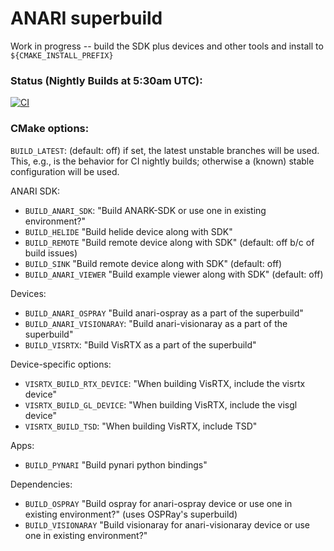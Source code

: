 ANARI superbuild
================

Work in progress -- build the SDK plus devices and other tools and install to
`${CMAKE_INSTALL_PREFIX}`

### Status (Nightly Builds at 5:30am UTC):

[![CI](https://github.com/szellmann/anari-superbuild/actions/workflows/anari-superbuild-ci.yml/badge.svg?event=schedule)](https://github.com/szellmann/anari-superbuild/actions/workflows/anari-superbuild-ci.yml)

### CMake options:

`BUILD_LATEST`: (default: off) if set, the latest unstable branches will be
  used. This, e.g., is the behavior for CI nightly builds; otherwise a (known)
  stable configuration will be used.

ANARI SDK:
- `BUILD_ANARI_SDK`: "Build ANARK-SDK or use one in existing environment?"
- `BUILD_HELIDE` "Build helide device along with SDK"
- `BUILD_REMOTE` "Build remote device along with SDK" (default: off b/c of build issues)
- `BUILD_SINK` "Build remote device along with SDK" (default: off)
- `BUILD_ANARI_VIEWER` "Build example viewer along with SDK" (default: off)

Devices:
- `BUILD_ANARI_OSPRAY` "Build anari-ospray as a part of the superbuild"
- `BUILD_ANARI_VISIONARAY`: "Build anari-visionaray as a part of the superbuild"
- `BUILD_VISRTX`: "Build VisRTX as a part of the superbuild"

Device-specific options:
- `VISRTX_BUILD_RTX_DEVICE`: "When building VisRTX, include the visrtx device"
- `VISRTX_BUILD_GL_DEVICE`: "When building VisRTX, include the visgl device"
- `VISRTX_BUILD_TSD`: "When building VisRTX, include TSD"

Apps:
- `BUILD_PYNARI` "Build pynari python bindings"

Dependencies:
- `BUILD_OSPRAY` "Build ospray for anari-ospray device or use one in existing environment?" (uses OSPRay's superbuild)
- `BUILD_VISIONARAY` "Build visionaray for anari-visionaray device or use one in existing environment?"
